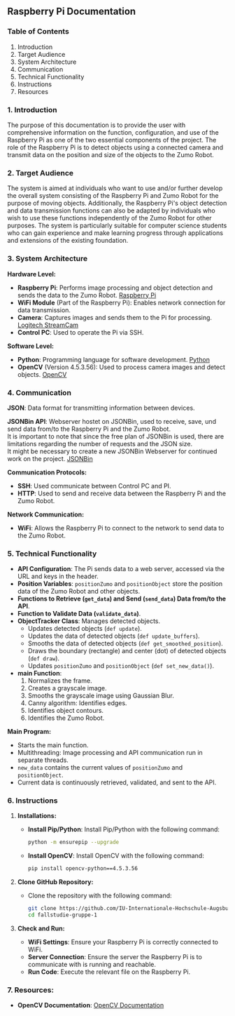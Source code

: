 ## Raspberry Pi Documentation

### Table of Contents
1. Introduction
2. Target Audience
3. System Architecture
4. Communication
5. Technical Functionality
6. Instructions
7. Resources

### 1. Introduction
The purpose of this documentation is to provide the user with comprehensive information on the function, configuration, and use of the Raspberry Pi as one of the two essential components of the project. The role of the Raspberry Pi is to detect objects using a connected camera and transmit data on the position and size of the objects to the Zumo Robot.

### 2. Target Audience
The system is aimed at individuals who want to use and/or further develop the overall system consisting of the Raspberry Pi and Zumo Robot for the purpose of moving objects. Additionally, the Raspberry Pi's object detection and data transmission functions can also be adapted by individuals who wish to use these functions independently of the Zumo Robot for other purposes. The system is particularly suitable for computer science students who can gain experience and make learning progress through applications and extensions of the existing foundation.

### 3. System Architecture
**Hardware Level:**<br>
- **Raspberry Pi**: Performs image processing and object detection and sends the data to the Zumo Robot. [Raspberry Pi](https://www.raspberrypi.com/)<br>
- **WiFi Module** (Part of the Raspberry Pi): Enables network connection for data transmission.<br>
- **Camera**: Captures images and sends them to the Pi for processing. [Logitech StreamCam](https://www.logitech.com/de-de/products/webcams/streamcam.960-001281.html)<br>
- **Control PC**: Used to operate the Pi via SSH.<br>

**Software Level:**<br>
- **Python**: Programming language for software development. [Python](https://www.python.org/)<br>
- **OpenCV** (Version 4.5.3.56): Used to process camera images and detect objects. [OpenCV](https://opencv.org/)<br>

### 4. Communication

**JSON**: Data format for transmitting information between devices.<br>

**JSONBin API**:  Webserver hostet on JSONBin, used to receive, save, und send data from/to the Raspberry Pi and the Zumo Robot.<br>
It is important to note that since the free plan of JSONBin is used, there are limitations regarding the number of requests and the JSON size.<br>
It might be necessary to create a new JSONBin Webserver for continued work on the project. [JSONBin](https://jsonbin.io/)<br>


**Communication Protocols:**<br>
- **SSH**: Used communicate between Control PC and PI.<br>
- **HTTP**: Used to send and receive data between the Raspberry Pi and the Zumo Robot.<br>

**Network Communication:**<br>
- **WiFi**: Allows the Raspberry Pi to connect to the network to send data to the Zumo Robot.<br>

### 5. Technical Functionality
- **API Configuration**: The Pi sends data to a web server, accessed via the URL and keys in the header.<br>
- **Position Variables**: `positionZumo` and `positionObject` store the position data of the Zumo Robot and other objects.<br>
- **Functions to Retrieve (`get_data`) and Send (`send_data`) Data from/to the API**.<br>
- **Function to Validate Data (`validate_data`)**.<br>
- **ObjectTracker Class**: Manages detected objects.<br>
  - Updates detected objects (`def update`).<br>
  - Updates the data of detected objects (`def update_buffers`).<br>
  - Smooths the data of detected objects (`def get_smoothed_position`).<br>
  - Draws the boundary (rectangle) and center (dot) of detected objects (`def draw`).<br>
  - Updates `positionZumo` and `positionObject` (`def set_new_data()`).<br>
- **main Function**:<br>
  1. Normalizes the frame.<br>
  2. Creates a grayscale image.<br>
  3. Smooths the grayscale image using Gaussian Blur.<br>
  4. Canny algorithm: Identifies edges.<br>
  5. Identifies object contours.<br>
  6. Identifies the Zumo Robot.<br>

**Main Program:**<br>
- Starts the main function.<br>
- Multithreading: Image processing and API communication run in separate threads.<br>
- `new_data` contains the current values of `positionZumo` and `positionObject`.<br>
- Current data is continuously retrieved, validated, and sent to the API.<br>

### 6. Instructions
1. **Installations:**<br>
   - **Install Pip/Python**: Install Pip/Python with the following command:<br>
     ```sh
     python -m ensurepip --upgrade
     ```

   - **Install OpenCV**: Install OpenCV with the following command:<br>
     ```sh
     pip install opencv-python==4.5.3.56
     ```

2. **Clone GitHub Repository:**<br>
   - Clone the repository with the following command:<br>
     ```sh
     git clone https://github.com/IU-Internationale-Hochschule-Augsburg/fallstudie-gruppe-1.git 
     cd fallstudie-gruppe-1
     ```

3. **Check and Run:**<br>
   - **WiFi Settings**: Ensure your Raspberry Pi is correctly connected to WiFi.<br>
   - **Server Connection**: Ensure the server the Raspberry Pi is to communicate with is running and reachable.<br>
   - **Run Code**: Execute the relevant file on the Raspberry Pi.<br>

### 7. Resources:
- **OpenCV Documentation**: [OpenCV Documentation](https://docs.opencv.org/4.x/index.html)<br>
